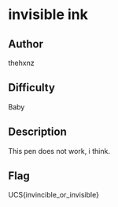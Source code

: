 # invisible ink

## Author

thehxnz

## Difficulty

Baby

## Description

This pen does not work, i think.

## Flag

UCS{invincible_or_invisible}
